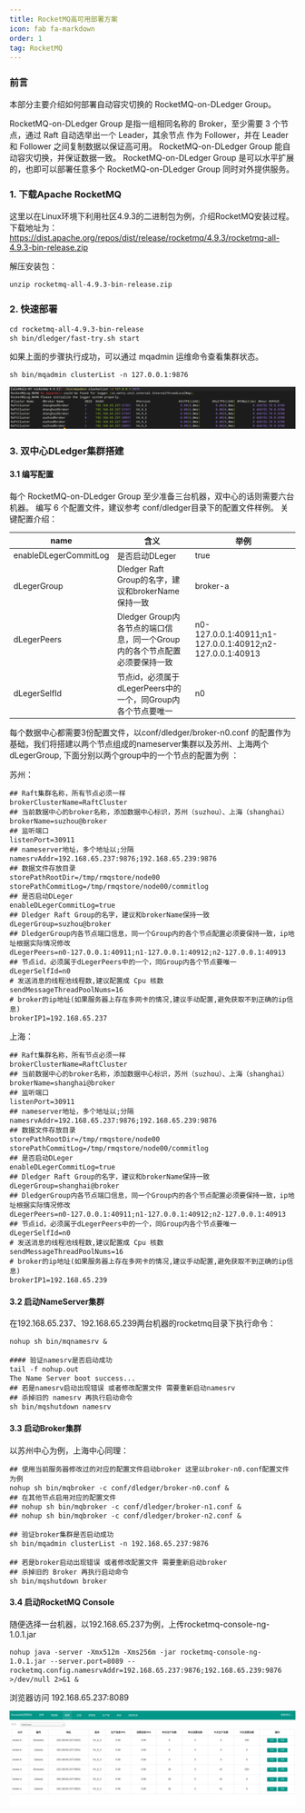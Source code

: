```yaml
---
title: RocketMQ高可用部署方案
icon: fab fa-markdown
order: 1
tag: RocketMQ
---
```

### 前言

本部分主要介绍如何部署自动容灾切换的 RocketMQ-on-DLedger Group。

RocketMQ-on-DLedger Group 是指一组相同名称的 Broker，至少需要 3 个节点，通过 Raft 自动选举出一个 Leader，其余节点 作为
Follower，并在 Leader 和 Follower 之间复制数据以保证高可用。 RocketMQ-on-DLedger Group 能自动容灾切换，并保证数据一致。
RocketMQ-on-DLedger Group 是可以水平扩展的，也即可以部署任意多个 RocketMQ-on-DLedger Group 同时对外提供服务。

### 1. 下载Apache RocketMQ

这里以在Linux环境下利用社区4.9.3的二进制包为例，介绍RocketMQ安装过程。下载地址为：
https://dist.apache.org/repos/dist/release/rocketmq/4.9.3/rocketmq-all-4.9.3-bin-release.zip

解压安装包：

```shell
unzip rocketmq-all-4.9.3-bin-release.zip
```

### 2. 快速部署

```shell
cd rocketmq-all-4.9.3-bin-release
sh bin/dledger/fast-try.sh start
```

如果上面的步骤执行成功，可以通过 mqadmin 运维命令查看集群状态。

```shell
sh bin/mqadmin clusterList -n 127.0.0.1:9876
```

![](img.png)

### 3. 双中心DLedger集群搭建

#### 3.1 编写配置

每个 RocketMQ-on-DLedger Group 至少准备三台机器，双中心的话则需要六台机器。 编写 6 个配置文件，建议参考 conf/dledger目录下的配置文件样例。 关键配置介绍：

| name                  | 含义                                                                       | 举例                                                     |
| --------------------- | -------------------------------------------------------------------------- | -------------------------------------------------------- |
| enableDLegerCommitLog | 是否启动DLeger                                                             | true                                                     |
| dLegerGroup           | Dledger Raft Group的名字，建议和brokerName保持一致                         | broker-a                                                 |
| dLegerPeers           | Dledger Group内各节点的端口信息，同一个Group内的各个节点配置必须要保持一致 | n0-127.0.0.1:40911;n1-127.0.0.1:40912;n2-127.0.0.1:40913 |
| dLegerSelfId          | 节点id，必须属于dLegerPeers中的一个，同Group内各个节点要唯一               | n0                                                       |


每个数据中心都需要3份配置文件，以conf/dledger/broker-n0.conf 的配置作为基础，我们将搭建以两个节点组成的nameserver集群以及苏州、上海两个dLegerGroup,
下面分别以两个group中的一个节点的配置为例 ：

苏州：
```properties
## Raft集群名称，所有节点必须一样
brokerClusterName=RaftCluster
## 当前数据中心的broker名称，添加数据中心标识，苏州（suzhou）、上海（shanghai）
brokerName=suzhou@broker
## 监听端口
listenPort=30911
## nameserver地址，多个地址以;分隔
namesrvAddr=192.168.65.237:9876;192.168.65.239:9876
## 数据文件存放目录
storePathRootDir=/tmp/rmqstore/node00
storePathCommitLog=/tmp/rmqstore/node00/commitlog
## 是否启动DLeger
enableDLegerCommitLog=true
## Dledger Raft Group的名字，建议和brokerName保持一致
dLegerGroup=suzhou@broker
## DledgerGroup内各节点端口信息，同一个Group内的各个节点配置必须要保持一致，ip地址根据实际情况修改
dLegerPeers=n0-127.0.0.1:40911;n1-127.0.0.1:40912;n2-127.0.0.1:40913
## 节点id，必须属于dLegerPeers中的一个，同Group内各个节点要唯一
dLegerSelfId=n0
# 发送消息的线程池线程数,建议配置成 Cpu 核数
sendMessageThreadPoolNums=16
# broker的ip地址(如果服务器上存在多网卡的情况,建议手动配置,避免获取不到正确的ip信息)
brokerIP1=192.168.65.237
```

上海：
```properties
## Raft集群名称，所有节点必须一样
brokerClusterName=RaftCluster
## 当前数据中心的broker名称，添加数据中心标识，苏州（suzhou）、上海（shanghai）
brokerName=shanghai@broker
## 监听端口
listenPort=30911
## nameserver地址，多个地址以;分隔
namesrvAddr=192.168.65.237:9876;192.168.65.239:9876
## 数据文件存放目录
storePathRootDir=/tmp/rmqstore/node00
storePathCommitLog=/tmp/rmqstore/node00/commitlog
## 是否启动DLeger
enableDLegerCommitLog=true
## Dledger Raft Group的名字，建议和brokerName保持一致
dLegerGroup=shanghai@broker
## DledgerGroup内各节点端口信息，同一个Group内的各个节点配置必须要保持一致，ip地址根据实际情况修改
dLegerPeers=n0-127.0.0.1:40911;n1-127.0.0.1:40912;n2-127.0.0.1:40913
## 节点id，必须属于dLegerPeers中的一个，同Group内各个节点要唯一
dLegerSelfId=n0
# 发送消息的线程池线程数,建议配置成 Cpu 核数
sendMessageThreadPoolNums=16
# broker的ip地址(如果服务器上存在多网卡的情况,建议手动配置,避免获取不到正确的ip信息)
brokerIP1=192.168.65.239
```

#### 3.2 启动NameServer集群
在192.168.65.237、192.168.65.239两台机器的rocketmq目录下执行命令：
```shell
nohup sh bin/mqnamesrv &

#### 验证namesrv是否启动成功
tail -f nohup.out
The Name Server boot success...
## 若是namesrv启动出现错误 或者修改配置文件 需要重新启动namesrv
## 杀掉旧的 namesrv 再执行启动命令
sh bin/mqshutdown namesrv
```

#### 3.3 启动Broker集群
以苏州中心为例，上海中心同理：
```shell
## 使用当前服务器修改过的对应的配置文件启动broker 这里以broker-n0.conf配置文件为例
nohup sh bin/mqbroker -c conf/dledger/broker-n0.conf &
## 在其他节点启用对应的配置文件
## nohup sh bin/mqbroker -c conf/dledger/broker-n1.conf &
## nohup sh bin/mqbroker -c conf/dledger/broker-n2.conf &

## 验证broker集群是否启动成功
sh bin/mqadmin clusterList -n 192.168.65.237:9876

## 若是broker启动出现错误 或者修改配置文件 需要重新启动broker
## 杀掉旧的 Broker 再执行启动命令
sh bin/mqshutdown broker
```

#### 3.4 启动RocketMQ Console
随便选择一台机器，以192.168.65.237为例，上传rocketmq-console-ng-1.0.1.jar

```shell
nohup java -server -Xmx512m -Xms256m -jar rocketmq-console-ng-1.0.1.jar --server.port=8089 --
rocketmq.config.namesrvAddr=192.168.65.237:9876;192.168.65.239:9876 >/dev/null 2>&1 &
```

浏览器访问 192.168.65.237:8089

![](img_1.png)
